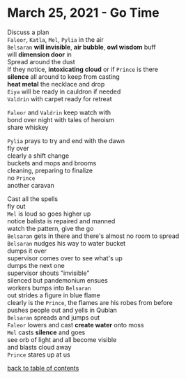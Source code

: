 # March 25, 2021 - Go Time

Discuss a plan  
`Faleor`, `Katla`, `Mel`, `Pylia` in the air  
`Belsaran` **will invisible**, **air bubble**, **owl wisdom** buff  
will **dimension door** in  
Spread around the dust  
If they notice, **intoxicating cloud** or if `Prince` is there  
**silence** all around to keep from casting  
**heat metal** the necklace and drop  
`Eiya` will be ready in cauldron if needed  
`Valdrin` with carpet ready for retreat  

`Faleor` and `Valdrin` keep watch with  
bond over night with tales of heroism  
share whiskey  

`Pylia` prays to try and end with the dawn  
fly over  
clearly a shift change  
buckets and mops and brooms  
cleaning, preparing to finalize  
no `Prince`  
another caravan  

Cast all the spells  
fly out  
`Mel` is loud so goes higher up  
notice balista is repaired and manned  
watch the pattern, give the go  
`Belsaran` gets in there and there's almost no room to spread  
`Belsaran` nudges his way to water bucket  
dumps it over  
supervisor comes over to see what's up  
dumps the next one  
supervisor shouts "invisible"  
silenced but pandemonium ensues  
workers bumps into `Belsaran`  
out strides a figure in blue flame  
clearly is the `Prince`, the flames are his robes from before  
pushes people out and yells in Qublan  
`Belsaran` spreads and jumps out  
`Faleor` lowers and cast **create water** onto moss  
`Mel` casts **silence** and goes  
see orb of light and all become visible  
and blasts cloud away  
`Prince` stares up at us  

[back to table of contents](/sessions/TOC.md)
